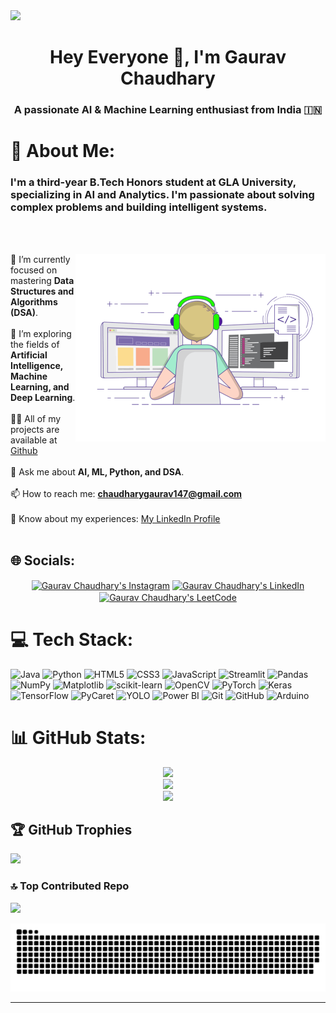 <img src="https://user-images.githubusercontent.com/76155456/155187006-4ef09ed3-3869-499f-84c3-7bdaa68f73d4.png" width="1000px"/>

<h1 align="center">Hey Everyone 👋, I'm Gaurav Chaudhary</h1>
<h3 align="center">A passionate AI & Machine Learning enthusiast from India 🇮🇳</h3>

# 💫 About Me:
### I'm a third-year B.Tech Honors student at **GLA University**, specializing in **AI and Analytics**. I'm passionate about solving complex problems and building intelligent systems. ####
<br><br>

<img align="right" alt="Coding" width="400" src="https://raw.githubusercontent.com/devSouvik/devSouvik/master/gif3.gif">

🔭 I’m currently focused on mastering **Data Structures and Algorithms (DSA)**.
<br><br>
🌱 I’m exploring the fields of **Artificial Intelligence, Machine Learning, and Deep Learning**.
<br><br>
👨‍💻 All of my projects are available at <a href="https://github.com/Gaurav-Chaudhary04">Github</a>
<br><br>
💬 Ask me about **AI, ML, Python, and DSA**.
<br><br>
📫 How to reach me: **<a href="mailto:chaudharygaurav147@gmail.com">chaudharygaurav147@gmail.com</a>**
<br><br>
📄 Know about my experiences: <a href="https://www.linkedin.com/in/gaurav-chaudhary-profile">My LinkedIn Profile</a>
<br><br>

## 🌐 Socials:
<p align="center">
<a href="https://www.instagram.com/chaudhary_gaurav_147/" target="_blank"><img align="center" src="https://raw.githubusercontent.com/rahuldkjain/github-profile-readme-generator/master/src/images/icons/Social/instagram.svg" alt="Gaurav Chaudhary's Instagram" height="30" width="40" /></a>
<a href="https://www.linkedin.com/in/gaurav-chaudhary-profile" target="_blank"><img align="center" src="https://raw.githubusercontent.com/rahuldkjain/github-profile-readme-generator/master/src/images/icons/Social/linked-in-alt.svg" alt="Gaurav Chaudhary's LinkedIn" height="30" width="40" /></a>
<a href="https://leetcode.com/u/chaudharygaurav147/" target="_blank"><img align="center" src="https://raw.githubusercontent.com/rahuldkjain/github-profile-readme-generator/master/src/images/icons/Social/leet-code.svg" alt="Gaurav Chaudhary's LeetCode" height="30" width="40" /></a>
</p>


# 💻 Tech Stack:
![Java](https://img.shields.io/badge/java-%23ED8B00.svg?style=for-the-badge&logo=openjdk&logoColor=white) ![Python](https://img.shields.io/badge/python-3670A0?style=for-the-badge&logo=python&logoColor=ffdd54) ![HTML5](https://img.shields.io/badge/html5-%23E34F26.svg?style=for-the-badge&logo=html5&logoColor=white) ![CSS3](https://img.shields.io/badge/css3-%231572B6.svg?style=for-the-badge&logo=css3&logoColor=white) ![JavaScript](https://img.shields.io/badge/javascript-%23323330.svg?style=for-the-badge&logo=javascript&logoColor=%23F7DF1E) ![Streamlit](https://img.shields.io/badge/streamlit-%23FF4B4B.svg?style=for-the-badge&logo=streamlit&logoColor=white) ![Pandas](https://img.shields.io/badge/pandas-%23150458.svg?style=for-the-badge&logo=pandas&logoColor=white) ![NumPy](https://img.shields.io/badge/numpy-%23013243.svg?style=for-the-badge&logo=numpy&logoColor=white) ![Matplotlib](https://img.shields.io/badge/Matplotlib-d3d3d3?style=for-the-badge&logo=Matplotlib&logoColor=black) ![scikit-learn](https://img.shields.io/badge/scikit--learn-%23F7931E.svg?style=for-the-badge&logo=scikit-learn&logoColor=white) ![OpenCV](https://img.shields.io/badge/opencv-%235C3EE8.svg?style=for-the-badge&logo=opencv&logoColor=white) ![PyTorch](https://img.shields.io/badge/PyTorch-%23EE4C2C.svg?style=for-the-badge&logo=PyTorch&logoColor=white) ![Keras](https://img.shields.io/badge/keras-%23D00000.svg?style=for-the-badge&logo=keras&logoColor=white) ![TensorFlow](https://img.shields.io/badge/TensorFlow-%23FF6F00.svg?style=for-the-badge&logo=TensorFlow&logoColor=white) ![PyCaret](https://img.shields.io/badge/PyCaret-%2300C4A7.svg?style=for-the-badge&logoColor=white) ![YOLO](https://img.shields.io/badge/YOLO-8A2BE2.svg?style=for-the-badge&logoColor=white) ![Power BI](https://img.shields.io/badge/power_bi-F2C811?style=for-the-badge&logo=powerbi&logoColor=black) ![Git](https://img.shields.io/badge/git-%23F05033.svg?style=for-the-badge&logo=git&logoColor=white) ![GitHub](https://img.shields.io/badge/github-%23121011.svg?style=for-the-badge&logo=github&logoColor=white) ![Arduino](https://img.shields.io/badge/Arduino-00979D?style=for-the-badge&logo=Arduino&logoColor=white)


# 📊 GitHub Stats:
<div align="center">
  
  ![](https://github-readme-stats.vercel.app/api?username=Gaurav-Chaudhary04&theme=dark&hide_border=false&include_all_commits=false&count_private=false)<br/>
  ![](https://nirzak-streak-stats.vercel.app/?user=Gaurav-Chaudhary04&theme=dark&hide_border=false)<br/>
  ![](https://github-readme-stats.vercel.app/api/top-langs/?username=Gaurav-Chaudhary04&theme=dark&hide_border=false&include_all_commits=false&count_private=false&layout=compact)
  
</div>


## 🏆 GitHub Trophies
![](https://github-profile-trophy.vercel.app/?username=Gaurav-Chaudhary04&theme=gruvbox&no-frame=false&no-bg=false&margin-w=4)

### 🔝 Top Contributed Repo
![](https://github-contributor-stats.vercel.app/api?username=Gaurav-Chaudhary04&limit=5&theme=dark&combine_all_yearly_contributions=true)

![Snake animation](https://github.com/piyushvermaa/piyushvermaa/blob/output/github-contribution-grid-snake-dark.svg)

---

